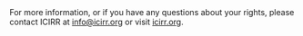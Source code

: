 <div class='KnowYourRightsRoute-footer'>
  For more information, or if you have any questions about your rights,
  please contact ICIRR at <a href="info@icirr.org">info@icirr.org</a>
  or visit <a target='_blank' rel='noopener noreferrer' href='http://www.icirr.org/'>icirr.org</a>.
</div>
